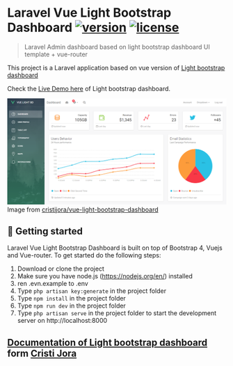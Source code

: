# Laravel Vue Light Bootstrap Dashboard [![version][version-badge]][CHANGELOG] [![license][license-badge]][LICENSE]

> Laravel Admin dashboard based on light bootstrap dashboard UI template + vue-router

This project is a Laravel application based on vue version of [Light bootstrap dashboard](https://www.creative-tim.com/product/vue-light-bootstrap-dashboard)


Check the [Live Demo here](http://vuejs.creative-tim.com/vue-light-bootstrap-dashboard) of Light bootstrap dashboard.

![](public/static/Dashboard.PNG)
Image from [cristijora/vue-light-bootstrap-dashboard](https://github.com/cristijora/vue-light-bootstrap-dashboard)

## :rocket: Getting started

Laravel Vue Light Bootstrap Dashboard is built on top of Bootstrap 4, Vuejs and Vue-router. To get started do the following steps:
1. Download or clone  the project
2. Make sure you have node.js (https://nodejs.org/en/) installed
3. ren .evn.example to .env 
4. Type `php artisan key:generate` in the project folder
5. Type `npm install` in the project folder 
6. Type `npm run dev` in the project folder 
7. Type `php artisan serve` in the project folder to start the development server on http://localhost:8000



## [Documentation of Light bootstrap dashboard ](https://cristijora.github.io/vue-light-bootstrap-dashboard/documentation/#/buttons) form [Cristi Jora](https://github.com/cristijora)

[CHANGELOG]: ./CHANGELOG.md
[LICENSE]: ./LICENSE.md
[version-badge]: https://img.shields.io/badge/version-1.0.0-blue.svg
[license-badge]: https://img.shields.io/badge/license-MIT-blue.svg
